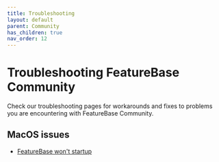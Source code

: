 ```yaml
---
title: Troubleshooting
layout: default
parent: Community
has_children: true
nav_order: 12
---
```


# Troubleshooting FeatureBase Community

Check our troubleshooting pages for workarounds and fixes to problems you are encountering with FeatureBase Community.

## MacOS issues

* [FeatureBase won't startup](/docs/community/com-troubleshooting/com-issue-mac-startup)
